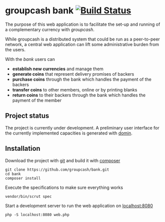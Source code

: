 # groupcash bank [![Build Status](https://travis-ci.org/groupcash/bank.png?branch=master)](https://travis-ci.org/groupcash/bank)

The purpose of this web application is to facilitate the set-up and running of a complementary currency with *groupcash*.

While groupcash is a distributed system that could be run as a peer-to-peer network, a central web application can lift some administrative burden from the users.

With the *bank* users can

- **establish new currencies** and manage them
- **generate coins** that represent delivery promises of backers
- **purchase coins** through the bank which handles the payment of the backers
- **transfer coins** to other members, online or by printing blanks
- **return coins** to their backers through the bank which handles the payment of the member


## Project status

The project is currently under development. A preliminary user interface for the currently implemented capacities is generated with [domin].

[domin]: http://github.com/rtens/domin


## Installation

Download the project with [git] and build it with [composer]

    git clone https://github.com/groupcash/bank.git
    cd bank
    composer install

Execute the specifications to make sure everything works

    vendor/bin/scrut spec

Start a development server to run the web application on [localhost:8080](http://localhost:8080)

    php -S localhost:8080 web.php

[composer]: http://getcomposer.org
[git]: http://git-scm.org
